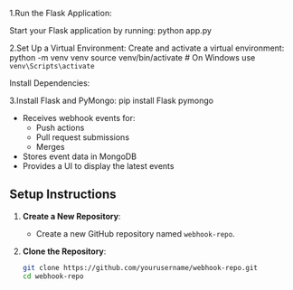 1.Run the Flask Application:

   Start your Flask application by running:
      python app.py
      
2.Set Up a Virtual Environment:
Create and activate a virtual environment:
python -m venv venv
source venv/bin/activate  # On Windows use `venv\Scripts\activate`

Install Dependencies:

3.Install Flask and PyMongo:
pip install Flask pymongo

- Receives webhook events for:
  - Push actions
  - Pull request submissions
  - Merges
- Stores event data in MongoDB
- Provides a UI to display the latest events

## Setup Instructions

1. **Create a New Repository**:
   - Create a new GitHub repository named `webhook-repo`.

2. **Clone the Repository**:
   ```bash
   git clone https://github.com/yourusername/webhook-repo.git
   cd webhook-repo
